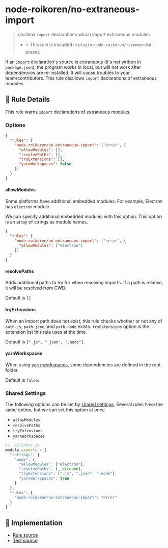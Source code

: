 # node-roikoren/no-extraneous-import
> disallow `import` declarations which import extraneous modules
> - ⭐️ This rule is included in `plugin:node-roikoren/recommended` preset.

If an `import` declaration's source is extraneous (it's not written in `package.json`), the program works in local, but will not work after dependencies are re-installed. It will cause troubles to your team/contributors.
This rule disallows `import` declarations of extraneous modules.

## 📖 Rule Details

This rule warns `import` declarations of extraneous modules.

### Options

```json
{
  "rules": {
    "node-roikoren/no-extraneous-import": ["error", {
      "allowModules": [],
      "resolvePaths": [],
      "tryExtensions": [],
      "yarnWorkspaces": false
    }]
  }
}
```

#### allowModules

Some platforms have additional embedded modules.
For example, Electron has `electron` module.

We can specify additional embedded modules with this option.
This option is an array of strings as module names.

```json
{
  "rules": {
    "node-roikoren/no-extraneous-import": ["error", {
      "allowModules": ["electron"]
    }]
  }
}
```

#### resolvePaths

Adds additional paths to try for when resolving imports.
If a path is relative, it will be resolved from CWD.

Default is `[]`

#### tryExtensions

When an import path does not exist, this rule checks whether or not any of `path.js`, `path.json`, and `path.node` exists.
`tryExtensions` option is the extension list this rule uses at the time.

Default is `[".js", ".json", ".node"]`.

#### yarnWorkspaces

When using [yarn workspaces](https://classic.yarnpkg.com/en/docs/workspaces), some dependencies are
defined in the root folder.

Default is `false`.

### Shared Settings

The following options can be set by [shared settings](http://eslint.org/docs/user-guide/configuring.html#adding-shared-settings).
Several rules have the same option, but we can set this option at once.

- `allowModules`
- `resolvePaths`
- `tryExtensions`
- `yarnWorkspaces`

```js
// .eslintrc.js
module.exports = {
  "settings": {
    "node": {
      "allowModules": ["electron"],
      "resolvePaths": [__dirname],
      "tryExtensions": [".js", ".json", ".node"],
      "yarnWorkspaces": true
    }
  },
  "rules": {
    "node-roikoren/no-extraneous-import": "error"
  }
}
```

## 🔎 Implementation

- [Rule source](https://github.com/roikoren755/eslint-plugin-node/blob/v0.0.1/src/rules/no-extraneous-import.ts)
- [Test source](https://github.com/roikoren755/eslint-plugin-node/blob/v0.0.1/tests/src/rules/no-extraneous-import.ts)
